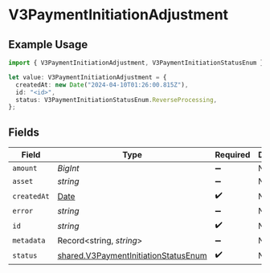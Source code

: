 # V3PaymentInitiationAdjustment

## Example Usage

```typescript
import { V3PaymentInitiationAdjustment, V3PaymentInitiationStatusEnum } from "@formance/formance-sdk/sdk/models/shared";

let value: V3PaymentInitiationAdjustment = {
  createdAt: new Date("2024-04-10T01:26:00.815Z"),
  id: "<id>",
  status: V3PaymentInitiationStatusEnum.ReverseProcessing,
};
```

## Fields

| Field                                                                                               | Type                                                                                                | Required                                                                                            | Description                                                                                         |
| --------------------------------------------------------------------------------------------------- | --------------------------------------------------------------------------------------------------- | --------------------------------------------------------------------------------------------------- | --------------------------------------------------------------------------------------------------- |
| `amount`                                                                                            | *BigInt*                                                                                            | :heavy_minus_sign:                                                                                  | N/A                                                                                                 |
| `asset`                                                                                             | *string*                                                                                            | :heavy_minus_sign:                                                                                  | N/A                                                                                                 |
| `createdAt`                                                                                         | [Date](https://developer.mozilla.org/en-US/docs/Web/JavaScript/Reference/Global_Objects/Date)       | :heavy_check_mark:                                                                                  | N/A                                                                                                 |
| `error`                                                                                             | *string*                                                                                            | :heavy_minus_sign:                                                                                  | N/A                                                                                                 |
| `id`                                                                                                | *string*                                                                                            | :heavy_check_mark:                                                                                  | N/A                                                                                                 |
| `metadata`                                                                                          | Record<string, *string*>                                                                            | :heavy_minus_sign:                                                                                  | N/A                                                                                                 |
| `status`                                                                                            | [shared.V3PaymentInitiationStatusEnum](../../../sdk/models/shared/v3paymentinitiationstatusenum.md) | :heavy_check_mark:                                                                                  | N/A                                                                                                 |